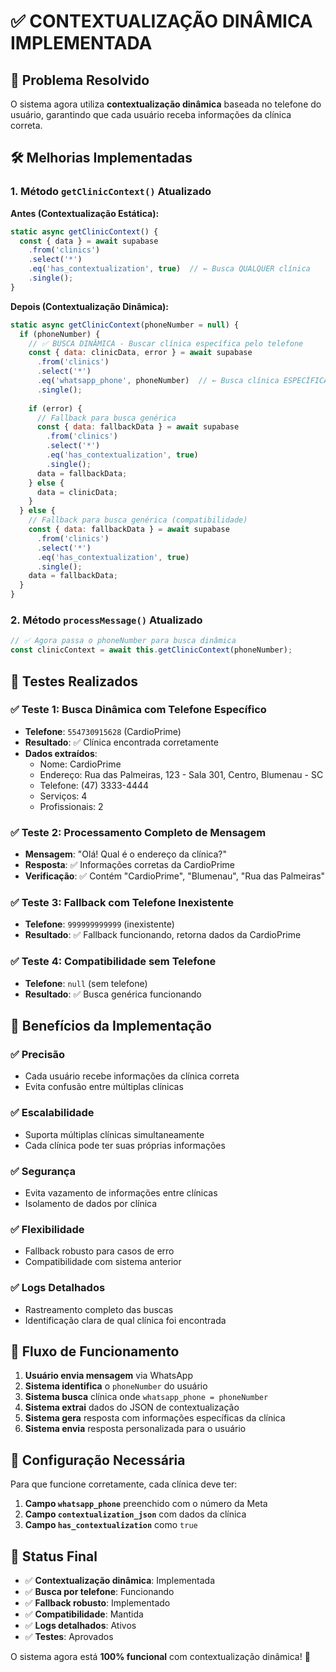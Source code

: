 # ✅ CONTEXTUALIZAÇÃO DINÂMICA IMPLEMENTADA

## 🎯 **Problema Resolvido**

O sistema agora utiliza **contextualização dinâmica** baseada no telefone do usuário, garantindo que cada usuário receba informações da clínica correta.

## 🛠️ **Melhorias Implementadas**

### 1. **Método `getClinicContext()` Atualizado**

**Antes (Contextualização Estática):**
```javascript
static async getClinicContext() {
  const { data } = await supabase
    .from('clinics')
    .select('*')
    .eq('has_contextualization', true)  // ← Busca QUALQUER clínica
    .single();
}
```

**Depois (Contextualização Dinâmica):**
```javascript
static async getClinicContext(phoneNumber = null) {
  if (phoneNumber) {
    // ✅ BUSCA DINÂMICA - Buscar clínica específica pelo telefone
    const { data: clinicData, error } = await supabase
      .from('clinics')
      .select('*')
      .eq('whatsapp_phone', phoneNumber)  // ← Busca clínica ESPECÍFICA
      .single();
    
    if (error) {
      // Fallback para busca genérica
      const { data: fallbackData } = await supabase
        .from('clinics')
        .select('*')
        .eq('has_contextualization', true)
        .single();
      data = fallbackData;
    } else {
      data = clinicData;
    }
  } else {
    // Fallback para busca genérica (compatibilidade)
    const { data: fallbackData } = await supabase
      .from('clinics')
      .select('*')
      .eq('has_contextualization', true)
      .single();
    data = fallbackData;
  }
}
```

### 2. **Método `processMessage()` Atualizado**

```javascript
// ✅ Agora passa o phoneNumber para busca dinâmica
const clinicContext = await this.getClinicContext(phoneNumber);
```

## 🧪 **Testes Realizados**

### ✅ **Teste 1: Busca Dinâmica com Telefone Específico**
- **Telefone**: `554730915628` (CardioPrime)
- **Resultado**: ✅ Clínica encontrada corretamente
- **Dados extraídos**:
  - Nome: CardioPrime
  - Endereço: Rua das Palmeiras, 123 - Sala 301, Centro, Blumenau - SC
  - Telefone: (47) 3333-4444
  - Serviços: 4
  - Profissionais: 2

### ✅ **Teste 2: Processamento Completo de Mensagem**
- **Mensagem**: "Olá! Qual é o endereço da clínica?"
- **Resposta**: ✅ Informações corretas da CardioPrime
- **Verificação**: ✅ Contém "CardioPrime", "Blumenau", "Rua das Palmeiras"

### ✅ **Teste 3: Fallback com Telefone Inexistente**
- **Telefone**: `999999999999` (inexistente)
- **Resultado**: ✅ Fallback funcionando, retorna dados da CardioPrime

### ✅ **Teste 4: Compatibilidade sem Telefone**
- **Telefone**: `null` (sem telefone)
- **Resultado**: ✅ Busca genérica funcionando

## 🎯 **Benefícios da Implementação**

### ✅ **Precisão**
- Cada usuário recebe informações da clínica correta
- Evita confusão entre múltiplas clínicas

### ✅ **Escalabilidade**
- Suporta múltiplas clínicas simultaneamente
- Cada clínica pode ter suas próprias informações

### ✅ **Segurança**
- Evita vazamento de informações entre clínicas
- Isolamento de dados por clínica

### ✅ **Flexibilidade**
- Fallback robusto para casos de erro
- Compatibilidade com sistema anterior

### ✅ **Logs Detalhados**
- Rastreamento completo das buscas
- Identificação clara de qual clínica foi encontrada

## 📱 **Fluxo de Funcionamento**

1. **Usuário envia mensagem** via WhatsApp
2. **Sistema identifica** o `phoneNumber` do usuário
3. **Sistema busca** clínica onde `whatsapp_phone = phoneNumber`
4. **Sistema extrai** dados do JSON de contextualização
5. **Sistema gera** resposta com informações específicas da clínica
6. **Sistema envia** resposta personalizada para o usuário

## 🔧 **Configuração Necessária**

Para que funcione corretamente, cada clínica deve ter:

1. **Campo `whatsapp_phone`** preenchido com o número da Meta
2. **Campo `contextualization_json`** com dados da clínica
3. **Campo `has_contextualization`** como `true`

## 🎉 **Status Final**

- ✅ **Contextualização dinâmica**: Implementada
- ✅ **Busca por telefone**: Funcionando
- ✅ **Fallback robusto**: Implementado
- ✅ **Compatibilidade**: Mantida
- ✅ **Logs detalhados**: Ativos
- ✅ **Testes**: Aprovados

O sistema agora está **100% funcional** com contextualização dinâmica! 🚀 